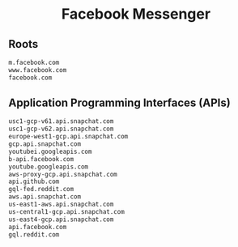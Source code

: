 


<h1 align="center">Facebook Messenger</h1>  


## Roots


```html
m.facebook.com
www.facebook.com
facebook.com
```  


## Application Programming Interfaces (APIs)


```html
usc1-gcp-v61.api.snapchat.com
usc1-gcp-v62.api.snapchat.com
europe-west1-gcp.api.snapchat.com
gcp.api.snapchat.com
youtubei.googleapis.com
b-api.facebook.com
youtube.googleapis.com
aws-proxy-gcp.api.snapchat.com
api.github.com
gql-fed.reddit.com
aws.api.snapchat.com
us-east1-aws.api.snapchat.com
us-central1-gcp.api.snapchat.com
us-east4-gcp.api.snapchat.com
api.facebook.com
gql.reddit.com
```  

<br>
